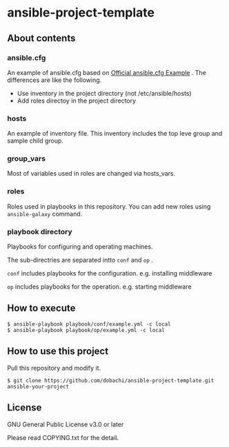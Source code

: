 # ansible-project-template

## About contents

### ansible.cfg

An example of ansible.cfg based on [Official ansible.cfg Example] .
The differences are like the following.

- Use inventory in the project directory (not /etc/ansible/hosts)
- Add roles directoy in the project directory 

[Official ansible.cfg Example]: https://github.com/ansible/ansible/blob/devel/examples/ansible.cfg

###  hosts

An example of inventory file.
This inventory includes the top leve group and sample child group.

### group_vars

Most of variables used in roles are changed via hosts_vars.

### roles

Roles used in playbooks in this repository.
You can add new roles using `ansible-galaxy` command.

### playbook directory

Playbooks for configuring and operating machines.

The sub-directries are separated intto `conf` and `op` .

`conf` includes playbooks for the configuration. e.g. installing middleware

`op` includes playbooks for the operation. e.g. starting middleware

## How to execute

```
$ ansible-playbook playbook/conf/example.yml -c local
$ ansible-playbook playbook/op/example.yml -c local
```

## How to use this project

Pull this repository and modify it.

```
$ git clone https://github.com/dobachi/ansible-project-template.git ansible-your-project
```

## License

GNU General Public License v3.0 or later

Please read COPYING.txt for the detail.

<!-- vim: set et ts=2 sw=2: -->
